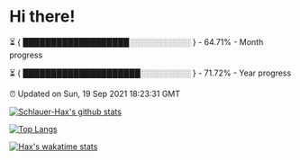 # Hi there!

⏳ { ███████████████████░░░░░░░░░░░ } - 64.71% - Month progress

⏳ { █████████████████████░░░░░░░░░ } - 71.72% - Year progress

⏰ Updated on Sun, 19 Sep 2021 18:23:31 GMT


[![Schlauer-Hax's github stats](https://github-readme-stats.vercel.app/api?username=Schlauer-Hax&show_icons=true&theme=dark&count_private=true)](https://github.com/Schlauer-Hax)


[![Top Langs](https://github-readme-stats.vercel.app/api/top-langs/?username=Schlauer-Hax&layout=compact&theme=dark)](https://github.com/Schlauer-Hax?tab=repositories)


[![Hax's wakatime stats](https://github-readme-stats.vercel.app/api/wakatime?username=Hax&theme=dark)](https://wakatime.com/@Hax)


